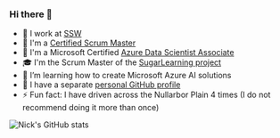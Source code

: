 ### Hi there 👋

* 🔭 I work at [SSW](https://www.ssw.com.au/people/nick-curran)
* 📃 I'm a [Certified Scrum Master](https://bcert.me/bc/html/show-badge.html?b=ddgkxqhr)
* 🧪 I'm a Microsoft Certified [Azure Data Scientist Associate](https://learn.microsoft.com/en-us/users/nickcurran-5453/credentials/2ce0e90586246362)
* 🎓 I'm the Scrum Master of the [SugarLearning project](https://sugarlearning.com/)
* 🌱 I’m learning how to create Microsoft Azure AI solutions
* 🏓 I have a separate [personal GitHub profile](https://github.com/n-crrn)
* ⚡ Fun fact: I have driven across the Nullarbor Plain 4 times (I do not recommend doing it more than once)

![Nick's GitHub stats](https://github-readme-stats.vercel.app/api?username=ncn-ssw&theme=onedark&show_icons=true)
